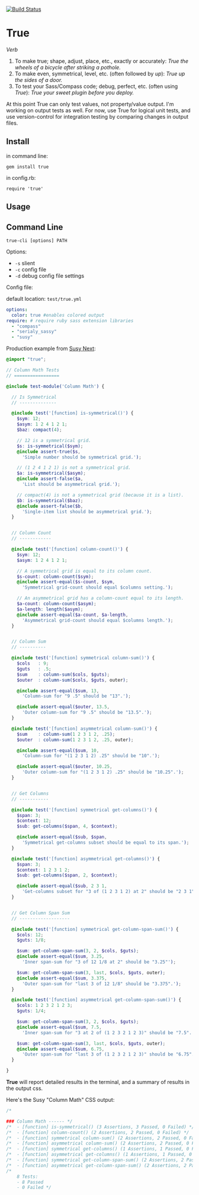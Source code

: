 [![Build Status](https://travis-ci.org/ericam/true.png?branch=master)](https://travis-ci.org/ericam/true)

True
====

*Verb*

1. To make true; shape, adjust, place, etc., exactly or accurately:
  *True the wheels of a bicycle after striking a pothole.*
2. To make even, symmetrical, level, etc. (often followed by *up*):
  *True up the sides of a door.*
3. To test your Sass/Compass code; debug, perfect, etc. (often using *True*):
  *True your sweet plugin before you deploy.*

At this point
True can only test values,
not property/value output.
I'm working on output tests as well.
For now,
use True for logical unit tests,
and use version-control for integration testing
by comparing changes in output files.

Install
-------

in command line:

`gem install true`

in config.rb:

`require 'true'`

Usage
-----

Command Line
-----

`true-cli [options] PATH`

Options:
* `-s` slient
* `-c` config file
* `-d` debug config file settings

Config file:

default location: `test/true.yml`

``` yaml
options:
  color: true #enables colored output
require: # require ruby sass extension libraries
  - "compass"
  - "serialy_sassy"
  - "susy"
```


Production example from
[Susy Next](https://github.com/ericam/susy/blob/susy-next/test/scss/math/_columns.scss):

```scss
@import "true";

// Column Math Tests
// =================

@include test-module('Column Math') {

  // Is Symmetrical
  // --------------

  @include test('[function] is-symmetrical()') {
    $sym: 12;
    $asym: 1 2 4 1 2 1;
    $baz: compact(4);

    // 12 is a symmetrical grid.
    $s: is-symmetrical($sym);
    @include assert-true($s,
      'Simple number should be symmetrical grid.');

    // (1 2 4 1 2 1) is not a symmetrical grid.
    $a: is-symmetrical($asym);
    @include assert-false($a,
      'List should be asymmetrical grid.');

    // compact(4) is not a symmetrical grid (because it is a list).
    $b: is-symmetrical($baz);
    @include assert-false($b,
      'Single-item list should be asymmetrical grid.');
  }


  // Column Count
  // ------------

  @include test('[function] column-count()') {
    $sym: 12;
    $asym: 1 2 4 1 2 1;

    // A symmetrical grid is equal to its column count.
    $s-count: column-count($sym);
    @include assert-equal($s-count, $sym,
      'Symmetrical grid-count should equal $columns setting.');

    // An asymmetrical grid has a column-count equal to its length.
    $a-count: column-count($asym);
    $a-length: length($asym);
    @include assert-equal($a-count, $a-length,
      'Asymmetrical grid-count should equal $columns length.');
  }


  // Column Sum
  // ----------

  @include test('[function] symmetrical column-sum()') {
    $cols   : 9;
    $guts   : .5;
    $sum    : column-sum($cols, $guts);
    $outer  : column-sum($cols, $guts, outer);

    @include assert-equal($sum, 13,
      'Column-sum for "9 .5" should be "13".');

    @include assert-equal($outer, 13.5,
      'Outer column-sum for "9 .5" should be "13.5".');
  }

  @include test('[function] asymmetrical column-sum()') {
    $sum    : column-sum(1 2 3 1 2, .25);
    $outer  : column-sum(1 2 3 1 2, .25, outer);

    @include assert-equal($sum, 10,
      'Column-sum for "(1 2 3 1 2) .25" should be "10".');

    @include assert-equal($outer, 10.25,
      'Outer column-sum for "(1 2 3 1 2) .25" should be "10.25".');
  }


  // Get Columns
  // -----------

  @include test('[function] symmetrical get-columns()') {
    $span: 3;
    $context: 12;
    $sub: get-columns($span, 4, $context);

    @include assert-equal($sub, $span,
      'Symmetrical get-columns subset should be equal to its span.');
  }

  @include test('[function] asymmetrical get-columns()') {
    $span: 3;
    $context: 1 2 3 1 2;
    $sub: get-columns($span, 2, $context);

    @include assert-equal($sub, 2 3 1,
      'Get-columns subset for "3 of (1 2 3 1 2) at 2" should be "2 3 1".');
  }


  // Get Column Span Sum
  // -------------------

  @include test('[function] symmetrical get-column-span-sum()') {
    $cols: 12;
    $guts: 1/8;

    $sum: get-column-span-sum(3, 2, $cols, $guts);
    @include assert-equal($sum, 3.25,
      'Inner span-sum for "3 of 12 1/8 at 2" should be "3.25"');

    $sum: get-column-span-sum(3, last, $cols, $guts, outer);
    @include assert-equal($sum, 3.375,
      'Outer span-sum for "last 3 of 12 1/8" should be "3.375".');
  }

  @include test('[function] asymmetrical get-column-span-sum()') {
    $cols: 1 2 3 2 1 2 3;
    $guts: 1/4;

    $sum: get-column-span-sum(3, 2, $cols, $guts);
    @include assert-equal($sum, 7.5,
      'Inner span-sum for "3 at 2 of (1 2 3 2 1 2 3)" should be "7.5".');

    $sum: get-column-span-sum(3, last, $cols, $guts, outer);
    @include assert-equal($sum, 6.75,
      'Outer span-sum for "last 3 of (1 2 3 2 1 2 3)" should be "6.75".');
  }

}
```

**True** will report detailed results in the terminal,
and a summary of results in the output css.

Here's the Susy "Column Math" CSS output:

```css
/*

### Column Math ------ */
/*  - [function] is-symmetrical() (3 Assertions, 3 Passed, 0 Failed) */
/*  - [function] column-count() (2 Assertions, 2 Passed, 0 Failed) */
/*  - [function] symmetrical column-sum() (2 Assertions, 2 Passed, 0 Failed) */
/*  - [function] asymmetrical column-sum() (2 Assertions, 2 Passed, 0 Failed) */
/*  - [function] symmetrical get-columns() (1 Assertions, 1 Passed, 0 Failed) */
/*  - [function] asymmetrical get-columns() (1 Assertions, 1 Passed, 0 Failed) */
/*  - [function] symmetrical get-column-span-sum() (2 Assertions, 2 Passed, 0 Failed) */
/*  - [function] asymmetrical get-column-span-sum() (2 Assertions, 2 Passed, 0 Failed) */
/*
    8 Tests:
    - 8 Passed
    - 0 Failed */
```
